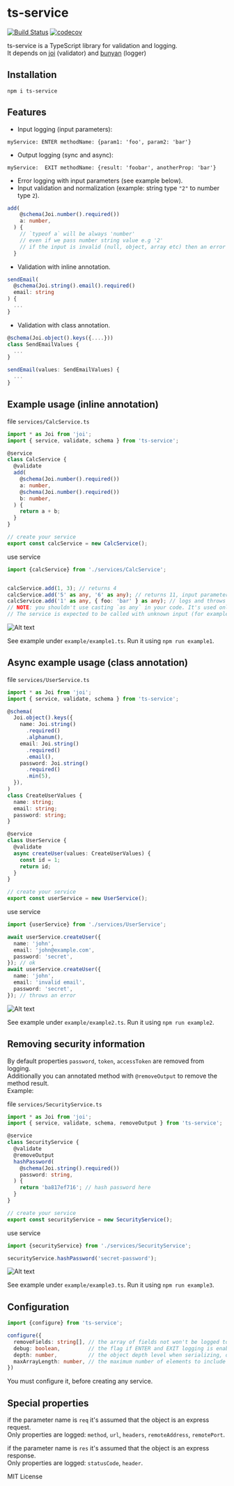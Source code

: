 # ts-service
[![Build Status](https://travis-ci.org/start-plus/ts-service.svg?branch=master)](https://travis-ci.org/start-plus/ts-service)
[![codecov](https://codecov.io/gh/start-plus/ts-service/branch/master/graph/badge.svg)](https://codecov.io/gh/start-plus/ts-service)

ts-service is a TypeScript library for validation and logging.  
It depends on [joi](https://github.com/hapijs/joi) (validator) and [bunyan](https://github.com/trentm/node-bunyan) (logger)

## Installation

```
npm i ts-service
```

## Features
- Input logging (input parameters):
```
myService: ENTER methodName: {param1: 'foo', param2: 'bar'}
```
- Output logging (sync and async):
```
myService:  EXIT methodName: {result: 'foobar', anotherProp: 'bar'}
```
- Error logging with input parameters (see example below).
- Input validation and normalization (example: string type `"2"` to number type `2`).
```ts
add(
    @schema(Joi.number().required())
    a: number,
  ) {
    // `typeof a` will be always 'number'
    // even if we pass number string value e.g '2'
    // if the input is invalid (null, object, array etc) then an error will be thrown in runtime
  }
```
- Validation with inline annotation.
```ts
sendEmail(
  @schema(Joi.string().email().required()
  email: string
) {
  ...
}
```
- Validation with class annotation.
```ts
@schema(Joi.object().keys({....}))
class SendEmailValues {
  ...
}

sendEmail(values: SendEmailValues) {
  ...
}
```


## Example usage (inline annotation)
file `services/CalcService.ts`
```ts
import * as Joi from 'joi';
import { service, validate, schema } from 'ts-service';

@service
class CalcService {
  @validate
  add(
    @schema(Joi.number().required())
    a: number,
    @schema(Joi.number().required())
    b: number,
  ) {
    return a + b;
  }
}

// create your service
export const calcService = new CalcService();

```

use service
```ts
import {calcService} from './services/CalcService';


calcService.add(1, 3); // returns 4
calcService.add('5' as any, '6' as any); // returns 11, input parameters are converted to number types
calcService.add('1' as any, { foo: 'bar' } as any); // logs and throws an error
// NOTE: you shouldn't use casting `as any` in your code. It's used only for a demonstration purpose.
// The service is expected to be called with unknown input (for example: req.body).
```

![Alt text](./.github/example1.png)

See example under `example/example1.ts`. Run it using `npm run example1`.


## Async example usage (class annotation)
file `services/UserService.ts`
```ts
import * as Joi from 'joi';
import { service, validate, schema } from 'ts-service';

@schema(
  Joi.object().keys({
    name: Joi.string()
      .required()
      .alphanum(),
    email: Joi.string()
      .required()
      .email(),
    password: Joi.string()
      .required()
      .min(5),
  }),
)
class CreateUserValues {
  name: string;
  email: string;
  password: string;
}

@service
class UserService {
  @validate
  async createUser(values: CreateUserValues) {
    const id = 1;
    return id;
  }
}

// create your service
export const userService = new UserService();

```

use service
```ts
import {userService} from './services/UserService';

await userService.createUser({
  name: 'john',
  email: 'john@example.com',
  password: 'secret',
}); // ok
await userService.createUser({
  name: 'john',
  email: 'invalid email',
  password: 'secret',
}); // throws an error
```

![Alt text](./.github/example2.png)

See example under `example/example2.ts`. Run it using `npm run example2`.  


## Removing security information
By default properties `password`, `token`, `accessToken` are removed from logging.  
Additionally you can annotated method with `@removeOutput` to remove the method result.  
Example:

file `services/SecurityService.ts`
```ts
import * as Joi from 'joi';
import { service, validate, schema, removeOutput } from 'ts-service';

@service
class SecurityService {
  @validate
  @removeOutput
  hashPassword(
    @schema(Joi.string().required())
    password: string,
  ) {
    return 'ba817ef716'; // hash password here
  }
}

// create your service
export const securityService = new SecurityService();

```

use service
```ts
import {securityService} from './services/SecurityService';

securityService.hashPassword('secret-password');
```

![Alt text](./.github/example3.png)

See example under `example/example3.ts`. Run it using `npm run example3`.


## Configuration
```ts
import {configure} from 'ts-service';

configure({
  removeFields: string[], // the array of fields not won't be logged to the console, default: ['password', 'token', 'accessToken'],
  debug: boolean,         // the flag if ENTER and EXIT logging is enabled, (errors are always enabled), default: true
  depth: number,          // the object depth level when serializing, default: 4           
  maxArrayLength: number, // the maximum number of elements to include when formatting an array, default: 30  
})
```

You must configure it, before creating any service.

## Special properties
if the parameter name is `req` it's assumed that the object is an express request.  
Only properties are logged: `method`, `url`, `headers`, `remoteAddress`, `remotePort`.  


if the parameter name is `res` it's assumed that the object is an express response.  
Only properties are logged: `statusCode`, `header`.  



MIT License